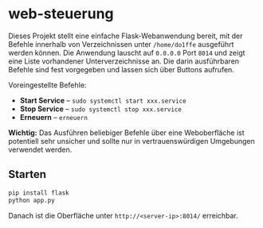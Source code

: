 # web-steuerung

Dieses Projekt stellt eine einfache Flask-Webanwendung bereit, 
mit der Befehle innerhalb von Verzeichnissen unter `/home/do1ffe` 
ausgeführt werden können. Die Anwendung lauscht auf `0.0.0.0` 
Port `8014` und zeigt eine Liste vorhandener Unterverzeichnisse an.
Die darin ausführbaren Befehle sind fest vorgegeben und lassen sich über
Buttons aufrufen.

Voreingestellte Befehle:

- **Start Service** – `sudo systemctl start xxx.service`
- **Stop Service** – `sudo systemctl stop xxx.service`
- **Erneuern** – `erneuern`

**Wichtig:** Das Ausführen beliebiger Befehle über eine Weboberfläche 
ist potentiell sehr unsicher und sollte nur in vertrauenswürdigen Umgebungen 
verwendet werden.

## Starten
```bash
pip install flask
python app.py
```

Danach ist die Oberfläche unter `http://<server-ip>:8014/` erreichbar.
